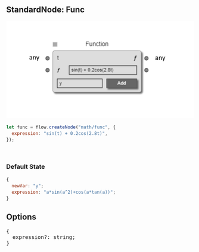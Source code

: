 ## StandardNode: Func

<img class="zoomable" alt="Func standard node" src="/images/standard-nodes/math/func.png" />

<Hierarchy :extend="{name: 'Node', link: '../../api/classes/node.html'}" />
<br/>

```js
let func = flow.createNode("math/func", {
  expression: "sin(t) + 0.2cos(2.8t)",
});
```

<br/>

### Default State

```js
{
  newVar: "y";
  expression: "a*sin(a^2)+cos(a*tan(a))";
}
```

## Options

<pre>
{
  expression?: string;
}
</pre>
